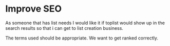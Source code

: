 # Improve SEO

As someone that has list needs
I would like it if toplist would show up in the search results
so that i can get to list creation business.

The terms used should be appropriate. We want to get ranked correctly.
